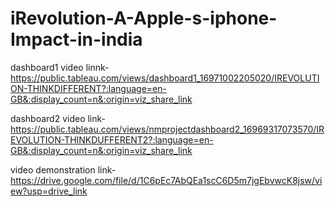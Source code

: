 # iRevolution-A-Apple-s-iphone-Impact-in-india

dashboard1 video linnk-https://public.tableau.com/views/dashboard1_16971002205020/IREVOLUTION-THINKDIFFERENT?:language=en-GB&:display_count=n&:origin=viz_share_link

dashboard2 video link-https://public.tableau.com/views/nmprojectdashboard2_16969317073570/IREVOLUTION-THINKDUFFERENT2?:language=en-GB&:display_count=n&:origin=viz_share_link

video demonstration link-https://drive.google.com/file/d/1C6pEc7AbQEa1scC6D5m7jgEbvwcK8jsw/view?usp=drive_link

